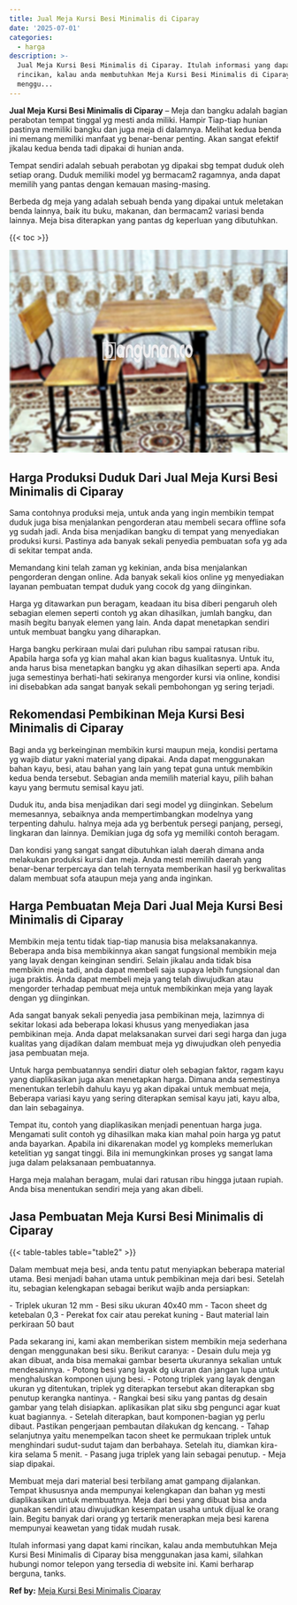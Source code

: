 ```yaml
---
title: Jual Meja Kursi Besi Minimalis di Ciparay
date: '2025-07-01'
categories:
  - harga
description: >-
  Jual Meja Kursi Besi Minimalis di Ciparay. Itulah informasi yang dapat kami
  rincikan, kalau anda membutuhkan Meja Kursi Besi Minimalis di Ciparay bisa
  menggu...
---
```


**Jual Meja Kursi Besi Minimalis di Ciparay** – Meja dan bangku adalah bagian perabotan tempat tinggal yg mesti anda miliki. Hampir Tiap-tiap hunian pastinya memiliki bangku dan juga meja di dalamnya. Melihat kedua benda ini memang memiliki manfaat yg benar-benar penting. Akan sangat efektif jikalau kedua benda tadi dipakai di hunian anda.

Tempat sendiri adalah sebuah perabotan yg dipakai sbg tempat duduk oleh setiap orang. Duduk memiliki model yg bermacam2 ragamnya, anda dapat memilih yang pantas dengan kemauan masing-masing.

Berbeda dg meja yang adalah sebuah benda yang dipakai untuk meletakan benda lainnya, baik itu buku, makanan, dan bermacam2 variasi benda lainnya. Meja bisa diterapkan yang pantas dg keperluan yang dibutuhkan.

{{< toc >}}

![Jual Meja Kursi Besi Minimalis di Ciparay](/images/jual-meja-besi-murah08.png)

## Harga Produksi Duduk Dari Jual Meja Kursi Besi Minimalis di Ciparay

Sama contohnya produksi meja, untuk anda yang ingin membikin tempat duduk juga bisa menjalankan pengorderan atau membeli secara offline sofa yg sudah jadi. Anda bisa menjadikan bangku di tempat yang menyediakan produksi kursi. Pastinya ada banyak sekali penyedia pembuatan sofa yg ada di sekitar tempat anda.

Memandang kini telah zaman yg kekinian, anda bisa menjalankan pengorderan dengan online. Ada banyak sekali kios online yg menyediakan layanan pembuatan tempat duduk yang cocok dg yang diinginkan.

Harga yg ditawarkan pun beragam, keadaan itu bisa diberi pengaruh oleh sebagian elemen seperti contoh yg akan dihasilkan, jumlah bangku, dan masih begitu banyak elemen yang lain. Anda dapat menetapkan sendiri untuk membuat bangku yang diharapkan.

Harga bangku perkiraan mulai dari puluhan ribu sampai ratusan ribu. Apabila harga sofa yg kian mahal akan kian bagus kualitasnya. Untuk itu, anda harus bisa menetapkan bangku yg akan dihasilkan seperti apa. Anda juga semestinya berhati-hati sekiranya mengorder kursi via online, kondisi ini disebabkan ada sangat banyak sekali pembohongan yg sering terjadi.

## Rekomendasi Pembikinan Meja Kursi Besi Minimalis di Ciparay

Bagi anda yg berkeinginan membikin kursi maupun meja, kondisi pertama yg wajib diatur yakni material yang dipakai. Anda dapat menggunakan bahan kayu, besi, atau bahan yang lain yang tepat guna untuk membikin kedua benda tersebut. Sebagian anda memilih material kayu, pilih bahan kayu yang bermutu semisal kayu jati.

Duduk itu, anda bisa menjadikan dari segi model yg diinginkan. Sebelum memesannya, sebaiknya anda mempertimbangkan modelnya yang terpenting dahulu. halnya meja ada yg berbentuk persegi panjang, persegi, lingkaran dan lainnya. Demikian juga dg sofa yg memiliki contoh beragam.

Dan kondisi yang sangat sangat dibutuhkan ialah daerah dimana anda melakukan produksi kursi dan meja. Anda mesti memilih daerah yang benar-benar terpercaya dan telah ternyata memberikan hasil yg berkwalitas dalam membuat sofa ataupun meja yang anda inginkan.

## Harga Pembuatan Meja Dari Jual Meja Kursi Besi Minimalis di Ciparay

Membikin meja tentu tidak tiap-tiap manusia bisa melaksanakannya. Beberapa anda bisa membikinnya akan sangat fungsional membikin meja yang layak dengan keinginan sendiri. Selain jikalau anda tidak bisa membikin meja tadi, anda dapat membeli saja supaya lebih fungsional dan juga praktis. Anda dapat membeli meja yang telah diwujudkan atau mengorder terhadap pembuat meja untuk membikinkan meja yang layak dengan yg diinginkan.

Ada sangat banyak sekali penyedia jasa pembikinan meja, lazimnya di sekitar lokasi ada beberapa lokasi khusus yang menyediakan jasa pembikinan meja. Anda dapat melaksanakan survei dari segi harga dan juga kualitas yang dijadikan dalam membuat meja yg diwujudkan oleh penyedia jasa pembuatan meja.

Untuk harga pembuatannya sendiri diatur oleh sebagian faktor, ragam kayu yang diaplikasikan juga akan menetapkan harga. Dimana anda semestinya menentukan terlebih dahulu kayu yg akan dipakai untuk membuat meja, Beberapa variasi kayu yang sering diterapkan semisal kayu jati, kayu alba, dan lain sebagainya.

Tempat itu, contoh yang diaplikasikan menjadi penentuan harga juga. Mengamati sulit contoh yg dihasilkan maka kian mahal poin harga yg patut anda bayarkan. Apabila ini dikarenakan model yg kompleks memerlukan ketelitian yg sangat tinggi. Bila ini memungkinkan proses yg sangat lama juga dalam pelaksanaan pembuatannya.

Harga meja malahan beragam, mulai dari ratusan ribu hingga jutaan rupiah. Anda bisa menentukan sendiri meja yang akan dibeli.

## Jasa Pembuatan Meja Kursi Besi Minimalis di Ciparay

{{< table-tables table="table2" >}}

Dalam membuat meja besi, anda tentu patut menyiapkan beberapa material utama. Besi menjadi bahan utama untuk pembikinan meja dari besi. Setelah itu, sebagian kelengkapan sebagai berikut wajib anda persiapkan:

\- Triplek ukuran 12 mm - Besi siku ukuran 40x40 mm - Tacon sheet dg ketebalan 0,3 - Perekat fox cair atau perekat kuning - Baut material lain perkiraan 50 baut

Pada sekarang ini, kami akan memberikan sistem membikin meja sederhana dengan menggunakan besi siku. Berikut caranya: - Desain dulu meja yg akan dibuat, anda bisa memakai gambar beserta ukurannya sekalian untuk mendesainnya. - Potong besi yang layak dg ukuran dan jangan lupa untuk menghaluskan komponen ujung besi. - Potong triplek yang layak dengan ukuran yg ditentukan, triplek yg diterapkan tersebut akan diterapkan sbg penutup kerangka nantinya. - Rangkai besi siku yang pantas dg desain gambar yang telah disiapkan. aplikasikan plat siku sbg pengunci agar kuat kuat bagiannya. - Setelah diterapkan, baut komponen-bagian yg perlu dibaut. Pastikan pengerjaan pembautan dilakukan dg kencang. - Tahap selanjutnya yaitu menempelkan tacon sheet ke permukaan triplek untuk menghindari sudut-sudut tajam dan berbahaya. Setelah itu, diamkan kira-kira selama 5 menit. - Pasang juga triplek yang lain sebagai penutup. - Meja siap dipakai.

Membuat meja dari material besi terbilang amat gampang dijalankan. Tempat khususnya anda mempunyai kelengkapan dan bahan yg mesti diaplikasikan untuk membuatnya. Meja dari besi yang dibuat bisa anda gunakan sendiri atau diwujudkan kesempatan usaha untuk dijual ke orang lain. Begitu banyak dari orang yg tertarik menerapkan meja besi karena mempunyai keawetan yang tidak mudah rusak.

Itulah informasi yang dapat kami rincikan, kalau anda membutuhkan Meja Kursi Besi Minimalis di Ciparay bisa menggunakan jasa kami, silahkan hubungi nomor telepon yang tersedia di website ini. Kami berharap berguna, tanks.

**Ref by:** [Meja Kursi Besi Minimalis Ciparay](https://id.wikipedia.org/wiki/Meja)
